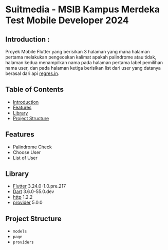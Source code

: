 
# Suitmedia - MSIB Kampus Merdeka Test Mobile Developer 2024

## Introduction :
Proyek Mobile Flutter yang berisikan 3 halaman yang mana halaman pertama melakukan pengecekan kalimat apakah palindrome atau tidak, halaman kedua menampilkan nama pada halaman pertama label pemilihan nama user, dan pada halaman ketiga berisikan list dari user yang datanya berasal dari api [regres.in](https://reqres.in/api/users?page=1&per_page=10).

## Table of Contents
- [Introduction](#Introduction)
- [Features](#Features)
- [Library](#Library)
- [Project Structure](#Project)

## Features
- Palindrome Check
- Choose User
- List of User

## Library
- [Flutter](https://flutter.dev/) 3.24.0-1.0.pre.217
- [Dart](https://dart.dev/) 3.6.0-55.0.dev
- [http](https://pub.dev/packages/http) 1.2.2
- [provider](https://pub.dev/packages/provider) 5.0.0
## Project Structure
* `models`
* `page`
* `providers`
